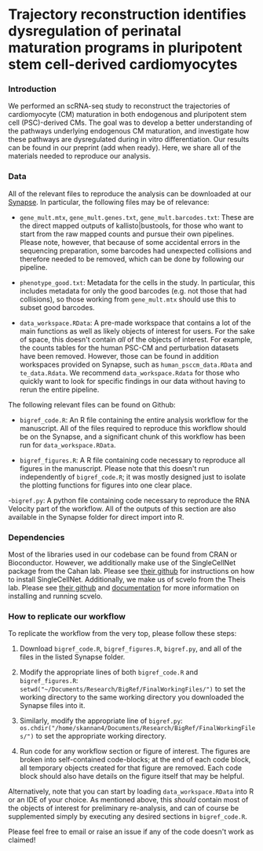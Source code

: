 # Trajectory reconstruction identifies dysregulation of perinatal maturation programs in pluripotent stem cell-derived cardiomyocytes

### Introduction
We performed an scRNA-seq study to reconstruct the trajectories of cardiomyocyte (CM) maturation in both endogenous and pluripotent stem cell (PSC)-derived CMs. The goal was to develop a better understanding of the pathways underlying endogenous CM maturation, and investigate how these pathways are dysregulated during in vitro differentiation. Our results can be found in our preprint (add when ready). Here, we share all of the materials needed to reproduce our analysis.

### Data
All of the relevant files to reproduce the analysis can be downloaded at our [Synapse](https://www.synapse.org/#!Synapse:syn21788425/files/). In particular, the following files may be of relevance:

- `gene_mult.mtx`, `gene_mult.genes.txt`, `gene_mult.barcodes.txt`: These are the direct mapped outputs of kallisto|bustools, for those who want to start from the raw mapped counts and pursue their own pipelines. Please note, however, that because of some accidental errors in the sequencing preparation, some barcodes had unexpected collisions and therefore needed to be removed, which can be done by following our pipeline.

- `phenotype_good.txt`: Metadata for the cells in the study. In particular, this includes metadata for only the good barcodes (e.g. not those that had collisions), so those working from `gene_mult.mtx` should use this to subset good barcodes.

- `data_workspace.RData`: A pre-made workspace that contains a lot of the main functions as well as likely objects of interest for users. For the sake of space, this doesn't contain *all* of the objects of interest. For example, the counts tables for the human PSC-CM and perturbation datasets have been removed. However, those can be found in addition workspaces provided on Synapse, such as `human_psccm_data.RData` and `te_data.Rdata`. We recommend `data_workspace.Rdata` for those who quickly want to look for specific findings in our data without having to rerun the entire pipeline.

The following relevant files can be found on Github:


- `bigref_code.R`: An R file containing the entire analysis workflow for the manuscript. All of the files required to reproduce this workflow should be on the Synapse, and a significant chunk of this workflow has been run for `data_workspace.RData`.

- `bigref_figures.R`: A R file containing code necessary to reproduce all figures in the manuscript. Please note that this doesn't run independently of `bigref_code.R`; it was mostly designed just to isolate the plotting functions for figures into one clear place.

-`bigref.py`: A python file containing code necessary to reproduce the RNA Velocity part of the workflow. All of the outputs of this section are also available in the Synapse folder for direct import into R.

### Dependencies
Most of the libraries used in our codebase can be found from CRAN or Bioconductor. However, we additionally make use of the SingleCellNet package from the Cahan lab. Please see [their github](https://github.com/pcahan1/singleCellNet) for instructions on how to install SingleCellNet. Additionally, we make us of scvelo from the Theis lab. Please see [their github](https://github.com/theislab/scvelo) and [documentation](https://scvelo.readthedocs.io/) for more information on installing and running scvelo.

### How to replicate our workflow
To replicate the workflow from the very top, please follow these steps:

1. Download `bigref_code.R`, `bigref_figures.R`, `bigref.py`, and all of the files in the listed Synapse folder.

2. Modify the appropriate lines of both `bigref_code.R` and `bigref_figures.R`: `setwd("~/Documents/Research/BigRef/FinalWorkingFiles/")` to set the working directory to the same working directory you downloaded the Synapse files into it.

3. Similarly, modify the appropriate line of `bigref.py`: `os.chdir("/home/skannan4/Documents/Research/BigRef/FinalWorkingFiles/")` to set the appropriate working directory.

4. Run code for any workflow section or figure of interest. The figures are broken into self-contained code-blocks; at the end of each code block, all temporary objects created for that figure are removed. Each code block should also have details on the figure itself that may be helpful.

Alternatively, note that you can start by loading `data_workspace.RData` into R or an IDE of your choice. As mentioned above, this *should* contain most of the objects of interest for preliminary re-analysis, and can of course be supplemented simply by executing any desired sections in `bigref_code.R`.

Please feel free to email or raise an issue if any of the code doesn't work as claimed!
